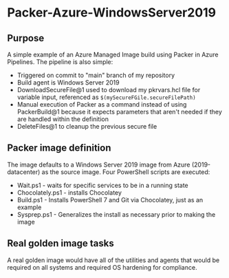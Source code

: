 # Packer-Azure-WindowsServer2019

## Purpose

A simple example of an Azure Managed Image build using Packer in Azure Pipelines.  The pipeline is also simple:

* Triggered on commit to "main" branch of my repository
* Build agent is Windows Server 2019
* DownloadSecureFile@1 used to download my pkrvars.hcl file for variable input, referenced as `$(mySecureFGile.secureFilePath)`
* Manual execution of Packer as a command instead of using PackerBuild@1 because it expects parameters that aren't needed if they are handled within the definition
* DeleteFiles@1 to cleanup the previous secure file

## Packer image definition

The image defaults to a Windows Server 2019 image from Azure (2019-datacenter) as the source image.  Four PowerShell scripts are executed:

* Wait.ps1 - waits for specific services to be in a running state
* Chocolately.ps1 - installs Chocolatey
* Build.ps1 - Installs PowerShell 7 and Git via Chocolatey, just as an example
* Sysprep.ps1 - Generalizes the install as necessary prior to making the image

## Real golden image tasks

A real golden image would have all of the utilities and agents that would be required on all systems and required OS hardening for compliance.
